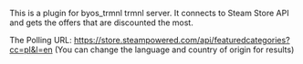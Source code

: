 This is a plugin for byos_trmnl trmnl server. It connects to Steam Store API and gets the offers that are discounted the most.

The Polling URL:
https://store.steampowered.com/api/featuredcategories?cc=pl&l=en
(You can change the language and country of origin for results)
